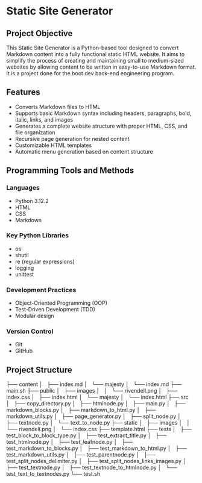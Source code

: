 # Static Site Generator

## Project Objective

This Static Site Generator is a Python-based tool designed to convert Markdown content into a fully functional static HTML website. It aims to simplify the process of creating and maintaining small to medium-sized websites by allowing content to be written in easy-to-use Markdown format. It is a project done for the boot.dev back-end engineering program. 

## Features

- Converts Markdown files to HTML
- Supports basic Markdown syntax including headers, paragraphs, bold, italic, links, and images
- Generates a complete website structure with proper HTML, CSS, and file organization
- Recursive page generation for nested content
- Customizable HTML templates
- Automatic menu generation based on content structure

## Programming Tools and Methods

### Languages
- Python 3.12.2
- HTML
- CSS
- Markdown

### Key Python Libraries
- os
- shutil
- re (regular expressions)
- logging
- unittest

### Development Practices
- Object-Oriented Programming (OOP)
- Test-Driven Development (TDD)
- Modular design

### Version Control
- Git
- GitHub

## Project Structure

├── content
│   ├── index.md
│   └── majesty
│       └── index.md
├── main.sh
├── public
│   ├── images
│   │   └── rivendell.png
│   ├── index.css
│   ├── index.html
│   └── majesty
│       └── index.html
├── src
│   ├── copy_directory.py
│   ├── htmlnode.py
│   ├── main.py
│   ├── markdown_blocks.py
│   ├── markdown_to_html.py
│   ├── markdown_utils.py
│   ├── page_generator.py
│   ├── split_node.py
│   ├── textnode.py
│   └── text_to_node.py
├── static
│   ├── images
│   │   └── rivendell.png
│   └── index.css
├── template.html
├── tests
│   ├── test_block_to_block_type.py
│   ├── test_extract_title.py
│   ├── test_htmlnode.py
│   ├── test_leafnode.py
│   ├── test_markdown_to_blocks.py
│   ├── test_markdown_to_html.py
│   ├── test_markdown_utils.py
│   ├── test_parentnode.py
│   ├── test_split_nodes_delimiter.py
│   ├── test_split_nodes_links_images.py
│   ├── test_textnode.py
│   ├── test_textnode_to_htmlnode.py
│   └── test_text_to_textnodes.py
└── test.sh
